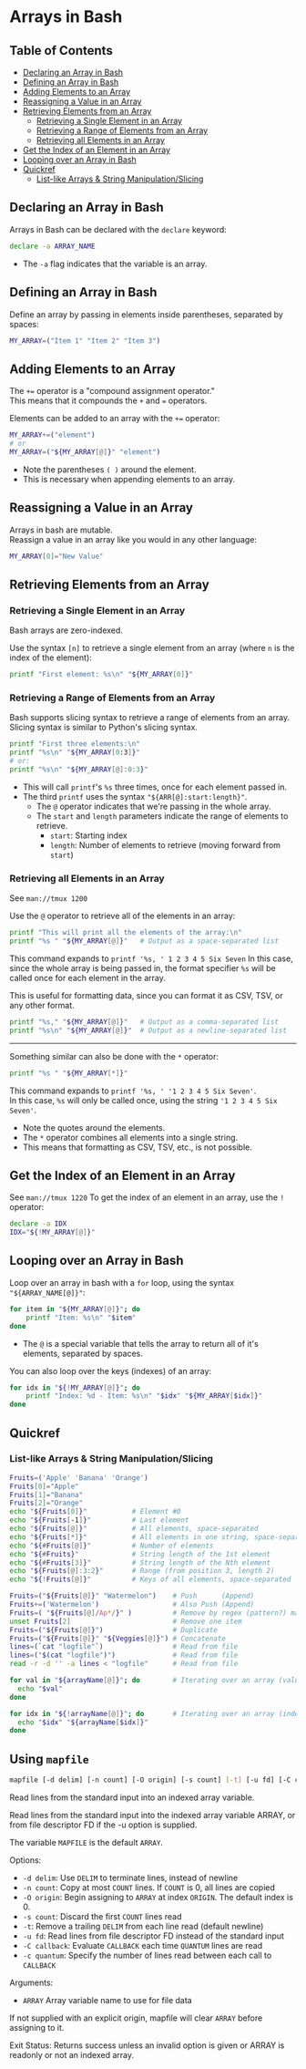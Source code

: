 
# Arrays in Bash  

## Table of Contents
* [Declaring an Array in Bash](#declaring-an-array-in-bash) 
* [Defining an Array in Bash](#defining-an-array-in-bash) 
* [Adding Elements to an Array](#adding-elements-to-an-array) 
* [Reassigning a Value in an Array](#reassigning-a-value-in-an-array) 
* [Retrieving Elements from an Array](#retrieving-elements-from-an-array) 
    * [Retrieving a Single Element in an Array](#retrieving-a-single-element-in-an-array) 
    * [Retrieving a Range of Elements from an Array](#retrieving-a-range-of-elements-from-an-array) 
    * [Retrieving all Elements in an Array](#retrieving-all-elements-in-an-array) 
* [Get the Index of an Element in an Array](#get-the-index-of-an-element-in-an-array) 
* [Looping over an Array in Bash](#looping-over-an-array-in-bash) 
* [Quickref](#quickref) 
    * [List-like Arrays & String Manipulation/Slicing](#list-like-arrays-&-string-manipulation/slicing) 

## Declaring an Array in Bash  

Arrays in Bash can be declared with the `declare` keyword:  
```bash  
declare -a ARRAY_NAME  
```
* The `-a` flag indicates that the variable is an array.  


## Defining an Array in Bash
Define an array by passing in elements inside parentheses, separated by spaces:
```bash
MY_ARRAY=("Item 1" "Item 2" "Item 3")
```

## Adding Elements to an Array  
The `+=` operator is a "compound assignment operator."  
This means that it compounds the `+` and `=` operators.  

Elements can be added to an array with the `+=` operator:  
```bash  
MY_ARRAY+=("element")  
# or
MY_ARRAY=("${MY_ARRAY[@]}" "element")
```
* Note the parentheses `( )` around the element.  
* This is necessary when appending elements to an array.  


## Reassigning a Value in an Array
Arrays in bash are mutable.  
Reassign a value in an array like you would in any other language:
```bash
MY_ARRAY[0]="New Value"
```


## Retrieving Elements from an Array
### Retrieving a Single Element in an Array  
Bash arrays are zero-indexed.

Use the syntax `[n]` to retrieve a single element from 
an array (where `n` is the index of the element):
```bash
printf "First element: %s\n" "${MY_ARRAY[0]}"
```

### Retrieving a Range of Elements from an Array
Bash supports slicing syntax to retrieve a range of elements from an array.
Slicing syntax is similar to Python's slicing syntax.  
```bash
printf "First three elements:\n"
printf "%s\n" "${MY_ARRAY[0:3]}"
# or: 
printf "%s\n" "${MY_ARRAY[@]:0:3}"
```
* This will call `printf`'s `%s` three times, once for each element passed in.  
* The third `printf` uses the syntax `"${ARR[@]:start:length}"`.
    * The `@` operator indicates that we're passing in the whole array.  
    * The `start` and `length` parameters indicate the range of elements to retrieve.
        * `start`: Starting index
        * `length`: Number of elements to retrieve (moving forward from `start`)


### Retrieving all Elements in an Array
See `man://tmux 1200`

Use the `@` operator to retrieve all of the elements in an array: 
```bash
printf "This will print all the elements of the array:\n"
printf "%s " "${MY_ARRAY[@]}"   # Output as a space-separated list
```

This command expands to `printf '%s, ' 1 2 3 4 5 Six Seven`
In this case, since the whole array is being passed in, the format 
specifier `%s` will be called once for each element in the array.  

This is useful for formatting data, since you can format it 
as CSV, TSV, or any other format.  
```bash
printf "%s," "${MY_ARRAY[@]}"   # Output as a comma-separated list
printf "%s\n" "${MY_ARRAY[@]}"  # Output as a newline-separated list
```

---

Something similar can also be done with the `*` operator:
```bash
printf "%s " "${MY_ARRAY[*]}"
```
This command expands to `printf '%s, ' '1 2 3 4 5 Six Seven'`.  
In this case, `%s` will only be called once, using
the string `'1 2 3 4 5 Six Seven'`.  
* Note the quotes around the elements.
* The `*` operator combines all elements into a single string.
* This means that formatting as CSV, TSV, etc., is not possible.


## Get the Index of an Element in an Array 
See `man://tmux 1220`
To get the index of an element in an array, use the `!` operator:
```bash
declare -a IDX
IDX="${!MY_ARRAY[@]}"
```




## Looping over an Array in Bash
Loop over an array in bash with a `for` loop, using the syntax `"${ARRAY_NAME[@]}"`:
```bash
for item in "${MY_ARRAY[@]}"; do
    printf "Item: %s\n" "$item"
done
```
* The `@` is a special variable that tells the array to return all of 
  it's elements, separated by spaces.

You can also loop over the keys (indexes) of an array:
```bash
for idx in "${!MY_ARRAY[@]}"; do
    printf "Index: %d - Item: %s\n" "$idx" "${MY_ARRAY[$idx]}"
done
```






## Quickref
### List-like Arrays & String Manipulation/Slicing  
```bash  
Fruits=('Apple' 'Banana' 'Orange')  
Fruits[0]="Apple"  
Fruits[1]="Banana"  
Fruits[2]="Orange"  
echo "${Fruits[0]}"           # Element #0  
echo "${Fruits[-1]}"          # Last element  
echo "${Fruits[@]}"           # All elements, space-separated  
echo "${Fruits[*]}"           # All elements in one string, space-separated  
echo "${#Fruits[@]}"          # Number of elements  
echo "${#Fruits}"             # String length of the 1st element  
echo "${#Fruits[3]}"          # String length of the Nth element  
echo "${Fruits[@]:3:2}"       # Range (from position 3, length 2)  
echo "${!Fruits[@]}"          # Keys of all elements, space-separated  

Fruits=("${Fruits[@]}" "Watermelon")    # Push      (Append)
Fruits+=('Watermelon')                  # Also Push (Append) 
Fruits=( "${Fruits[@]/Ap*/}" )          # Remove by regex (pattern?) match  
unset Fruits[2]                         # Remove one item  
Fruits=("${Fruits[@]}")                 # Duplicate  
Fruits=("${Fruits[@]}" "${Veggies[@]}") # Concatenate  
lines=(`cat "logfile"`)                 # Read from file  
lines=("$(cat "logfile")")              # Read from file  
read -r -d '' -a lines < "logfile"      # Read from file

for val in "${arrayName[@]}"; do        # Iterating over an array (values)
  echo "$val"  
done  

for idx in "${!arrayName[@]}"; do       # Iterating over an array (indexes/keys)
  echo "$idx" "${arrayName[$idx]}" 
done  
```


## Using `mapfile` 
```bash
mapfile [-d delim] [-n count] [-O origin] [-s count] [-t] [-u fd] [-C callback] [-c quantum] [array]
```
Read lines from the standard input into an indexed array variable.

Read lines from the standard input into the indexed array variable ARRAY, or from 
file descriptor FD if the -u option is supplied.

The variable `MAPFILE` is the default `ARRAY`.

Options:
* `-d delim`: Use `DELIM` to terminate lines, instead of newline
* `-n count`: Copy at most `COUNT` lines.  If `COUNT` is 0, all lines are copied
* `-O origin`: Begin assigning to `ARRAY` at index `ORIGIN`.  The default index is 0.  
* `-s count`: Discard the first `COUNT` lines read
* `-t`: Remove a trailing `DELIM` from each line read (default newline)
* `-u fd`: Read lines from file descriptor FD instead of the standard input
* `-C callback`: Evaluate `CALLBACK` each time `QUANTUM` lines are read
* `-c quantum`: Specify the number of lines read between each call to `CALLBACK`

Arguments:
* `ARRAY`     Array variable name to use for file data

If not supplied with an explicit origin, mapfile will 
clear `ARRAY` before assigning to it.

Exit Status:
Returns success unless an invalid option is given or ARRAY is readonly or
not an indexed array.


